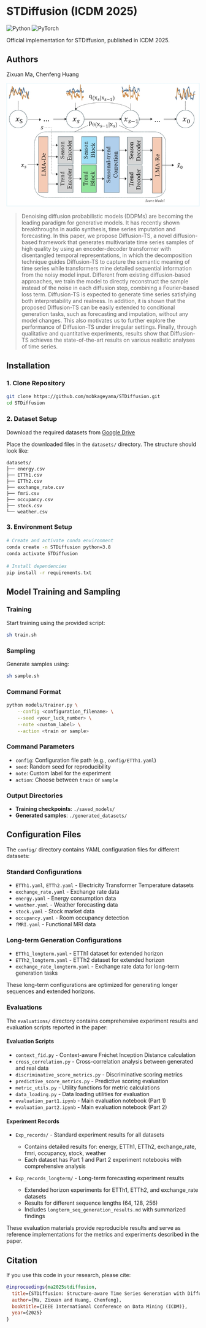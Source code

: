 # STDiffusion (ICDM 2025)
![Python](https://img.shields.io/badge/python-3.8+-blue.svg)
![PyTorch](https://img.shields.io/badge/PyTorch-2.4.1+cu121-orange.svg)


Official implementation for STDiffusion, published in ICDM 2025.

## Authors
Zixuan Ma, Chenfeng Huang

![Model Structure](Model_structure.jpg)

> Denoising diffusion probabilistic models (DDPMs) are becoming the leading paradigm for generative models. It has recently shown breakthroughs in audio synthesis, time series imputation and forecasting. In this paper, we propose Diffusion-TS, a novel diffusion-based framework that generates multivariate time series samples of high quality by using an encoder-decoder transformer with disentangled temporal representations, in which the decomposition technique guides Diffusion-TS to capture the semantic meaning of time series while transformers mine detailed sequential information from the noisy model input. Different from existing diffusion-based approaches, we train the model to directly reconstruct the sample instead of the noise in each diffusion step, combining a Fourier-based loss term. Diffusion-TS is expected to generate time series satisfying both interpretability and realness. In addition, it is shown that the proposed Diffusion-TS can be easily extended to conditional generation tasks, such as forecasting and imputation, without any model changes. This also motivates us to further explore the performance of Diffusion-TS under irregular settings. Finally, through qualitative and quantitative experiments, results show that Diffusion-TS achieves the state-of-the-art results on various realistic analyses of time series. 


## Installation

### 1. Clone Repository
```bash
git clone https://github.com/mobkageyama/STDiffusion.git
cd STDiffusion
```
### 2. Dataset Setup
Download the required datasets from [Google Drive](https://drive.google.com/drive/folders/1CfHXyLcJw9FTwiF3QC9izD0qBzldqfAh?usp=sharing)


Place the downloaded files in the `datasets/` directory. The structure should look like:
```
datasets/
├── energy.csv
├── ETTh1.csv
├── ETTh2.csv
├── exchange_rate.csv
├── fmri.csv
├── occupancy.csv
├── stock.csv
└── weather.csv
```


### 3. Environment Setup
```bash
# Create and activate conda environment
conda create -n STDiffusion python=3.8
conda activate STDiffusion

# Install dependencies
pip install -r requirements.txt
```

## Model Training and Sampling

### Training
Start training using the provided script:
```bash
sh train.sh
```

### Sampling
Generate samples using:
```bash
sh sample.sh
```

### Command Format
```bash
python models/trainer.py \
    --config <configuration_filename> \
    --seed <your_luck_number> \
    --note <custom_label> \
    --action <train or sample>
```

### Command Parameters
- `config`: Configuration file path (e.g., `config/ETTh1.yaml`)
- `seed`: Random seed for reproducibility
- `note`: Custom label for the experiment
- `action`: Choose between `train` or `sample`

### Output Directories
- **Training checkpoints**: `./saved_models/`
- **Generated samples**: `./generated_datasets/`

## Configuration Files
The `config/` directory contains YAML configuration files for different datasets:



### Standard Configurations
- `ETTh1.yaml`, `ETTh2.yaml` - Electricity Transformer Temperature datasets
- `exchange_rate.yaml` - Exchange rate data
- `energy.yaml` - Energy consumption data  
- `weather.yaml` - Weather forecasting data
- `stock.yaml` - Stock market data
- `occupancy.yaml` - Room occupancy detection
- `fMRI.yaml` - Functional MRI data

### Long-term Generation Configurations
- `ETTh1_longterm.yaml` - ETTh1 dataset for extended horizon 
- `ETTh2_longterm.yaml` - ETTh2 dataset for extended horizon   
- `exchange_rate_longterm.yaml` - Exchange rate data for long-term generation tasks

These long-term configurations are optimized for generating longer sequences and extended horizons.

### Evaluations

The `evaluations/` directory contains comprehensive experiment results and evaluation scripts reported in the paper:

#### Evaluation Scripts
- `context_fid.py` - Context-aware Fréchet Inception Distance calculation
- `cross_correlation.py` - Cross-correlation analysis between generated and real data
- `discriminative_score_metrics.py` - Discriminative scoring metrics
- `predictive_score_metrics.py` - Predictive scoring evaluation
- `metric_utils.py` - Utility functions for metric calculations
- `data_loading.py` - Data loading utilities for evaluation
- `evaluation_part1.ipynb` - Main evaluation notebook (Part 1)
- `evaluation_part2.ipynb` - Main evaluation notebook (Part 2)

#### Experiment Records
- `Exp_records/` - Standard experiment results for all datasets
  - Contains detailed results for: energy, ETTh1, ETTh2, exchange_rate, fmri, occupancy, stock, weather
  - Each dataset has Part 1 and Part 2 experiment notebooks with comprehensive analysis

- `Exp_records_longterm/` - Long-term forecasting experiment results
  - Extended horizon experiments for ETTh1, ETTh2, and exchange_rate datasets
  - Results for different sequence lengths (64, 128, 256)
  - Includes `longterm_seq_generation_results.md` with summarized findings

These evaluation materials provide reproducible results and serve as reference implementations for the metrics and experiments described in the paper.




## Citation
If you use this code in your research, please cite:
```bibtex
@inproceedings{ma2025stdiffusion,
  title={STDiffusion: Structure-aware Time Series Generation with Diffusion Models},
  author={Ma, Zixuan and Huang, Chenfeng},
  booktitle={IEEE International Conference on Data Mining (ICDM)},
  year={2025}
}
```
